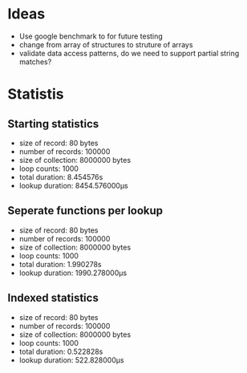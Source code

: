 # Ideas

- Use google benchmark to for future testing
- change from array of structures to struture of arrays
- validate data access patterns, do we need to support partial string matches?

# Statistis

## Starting statistics

- size of record: 80 bytes
- number of records: 100000
- size of collection: 8000000 bytes
- loop counts: 1000
- total duration: 8.454576s
- lookup duration: 8454.576000µs

## Seperate functions per lookup

- size of record: 80 bytes
- number of records: 100000
- size of collection: 8000000 bytes
- loop counts: 1000
- total duration: 1.990278s
- lookup duration: 1990.278000µs

## Indexed statistics

- size of record: 80 bytes
- number of records: 100000
- size of collection: 8000000 bytes
- loop counts: 1000
- total duration: 0.522828s
- lookup duration: 522.828000µs

